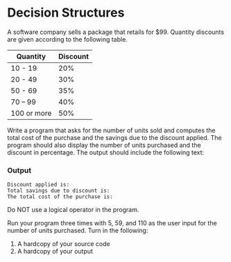 # Decision Structures

A software company sells a package that retails for $99. Quantity discounts are given according to the following table.

|Quantity | Discount
|---	  | ---
| 10 - 19 | 20% 
| 20 - 49 | 30%
| 50 - 69 | 35%
| 70 – 99 | 40%
| 100 or more | 50%

Write a program that asks for the number of units sold and computes the total cost of the purchase and the savings due to the discount applied. The program should also display the number of units purchased and the discount in percentage. The output should include the following text:

### Output

```Number of units purchased is: 
Discount applied is: 
Total savings due to discount is: 
The total cost of the purchase is:
```

Do NOT use a logical operator in the program.

Run your program three times with 5, 59, and 110 as the user input for the number of units purchased.
Turn in the following:

1. A hardcopy of your source code
2. A hardcopy of your output
